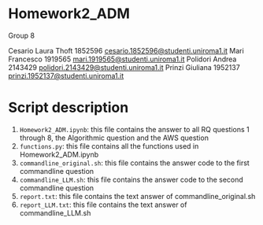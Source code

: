 # Homework2_ADM

Group 8

Cesario Laura Thoft 1852596 cesario.1852596@studenti.uniroma1.it
Mari Francesco 1919565 mari.1919565@studenti.uniroma1.it
Polidori Andrea 2143429 polidori.2143429@studenti.uniroma1.it
Prinzi Giuliana 1952137  prinzi.1952137@studenti.uniroma1.it

# Script description

1. `Homework2_ADM.ipynb`: this file contains the answer to all RQ questions 1 through 8, the Algorithmic question and the AWS question
2. `functions.py`: this file contains all the functions used in Homework2_ADM.ipynb
3. `commandline_original.sh`: this file contains the answer code to the first commandline question
4. `commandline_LLM.sh`: this file contains the answer code to the second commandline question
5. `report.txt`: this file contains the text answer of commandline_original.sh
6. `report_LLM.txt`: this file contains the text answer of commandline_LLM.sh

